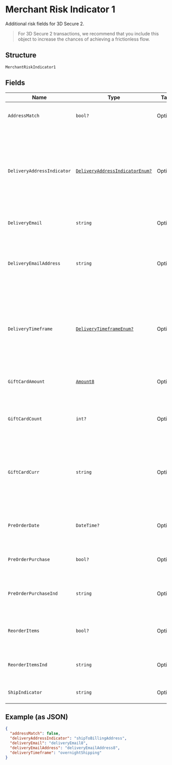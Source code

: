 
# Merchant Risk Indicator 1

Additional risk fields for 3D Secure 2.

> For 3D Secure 2 transactions, we recommend that you include this object to increase the chances of achieving a frictionless flow.

## Structure

`MerchantRiskIndicator1`

## Fields

| Name | Type | Tags | Description |
|  --- | --- | --- | --- |
| `AddressMatch` | `bool?` | Optional | Whether the chosen delivery address is identical to the billing address. |
| `DeliveryAddressIndicator` | [`DeliveryAddressIndicatorEnum?`](../../doc/models/delivery-address-indicator-enum.md) | Optional | Indicator regarding the delivery address.<br>Allowed values:<br><br>* `shipToBillingAddress`<br>* `shipToVerifiedAddress`<br>* `shipToNewAddress`<br>* `shipToStore`<br>* `digitalGoods`<br>* `goodsNotShipped`<br>* `other` |
| `DeliveryEmail` | `string` | Optional | The delivery email address (for digital goods). |
| `DeliveryEmailAddress` | `string` | Optional | For Electronic delivery, the email address to which the merchandise was delivered. Maximum length: 254 characters.<br>**Constraints**: *Maximum Length*: `254` |
| `DeliveryTimeframe` | [`DeliveryTimeframeEnum?`](../../doc/models/delivery-timeframe-enum.md) | Optional | The estimated delivery time for the shopper to receive the goods.<br>Allowed values:<br><br>* `electronicDelivery`<br>* `sameDayShipping`<br>* `overnightShipping`<br>* `twoOrMoreDaysShipping` |
| `GiftCardAmount` | [`Amount8`](../../doc/models/amount-8.md) | Optional | For prepaid or gift card purchase, the purchase amount total of prepaid or gift card(s). |
| `GiftCardCount` | `int?` | Optional | For prepaid or gift card purchase, total count of individual prepaid or gift cards/codes purchased. |
| `GiftCardCurr` | `string` | Optional | For prepaid or gift card purchase, [ISO 4217](https://www.iso.org/iso-4217-currency-codes.html) three-digit currency code of the gift card, other than those listed in Table A.5 of the EMVCo 3D Secure Protocol and Core Functions Specification. |
| `PreOrderDate` | `DateTime?` | Optional | For pre-order purchases, the expected date this product will be available to the shopper. |
| `PreOrderPurchase` | `bool?` | Optional | Indicator for whether this transaction is for pre-ordering a product. |
| `PreOrderPurchaseInd` | `string` | Optional | Indicates whether Cardholder is placing an order for merchandise with a future availability or release date. |
| `ReorderItems` | `bool?` | Optional | Indicator for whether the shopper has already purchased the same items in the past. |
| `ReorderItemsInd` | `string` | Optional | Indicates whether the cardholder is reordering previously purchased merchandise. |
| `ShipIndicator` | `string` | Optional | Indicates shipping method chosen for the transaction. |

## Example (as JSON)

```json
{
  "addressMatch": false,
  "deliveryAddressIndicator": "shipToBillingAddress",
  "deliveryEmail": "deliveryEmail8",
  "deliveryEmailAddress": "deliveryEmailAddress8",
  "deliveryTimeframe": "overnightShipping"
}
```

